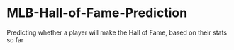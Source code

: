 # MLB-Hall-of-Fame-Prediction
Predicting whether a player will make the Hall of Fame, based on their stats so far
